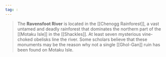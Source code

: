 ```yaml
---
tag: 💧
---
```

> The **Ravensfoot River** is located in the [[Chenogg Rainforest]], a vast untamed and deadly rainforest that dominates the northern part of the [[Motaku Isle]] in the [[Shackles]]. At least seven mysterious vine-choked obelisks line the river. Some scholars believe that these monuments may be the reason why not a single [[Ghol-Gan]] ruin has been found on Motaku Isle.








